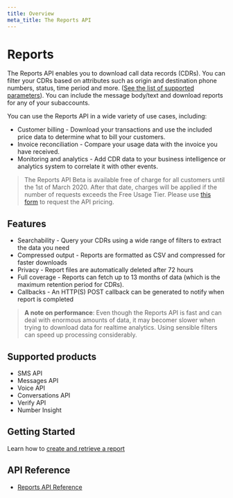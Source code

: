 ```yaml
---
title: Overview
meta_title: The Reports API
---
```



# Reports
The Reports API enables you to download call data records (CDRs). You can filter your CDRs based on attributes such  as origin and destination phone numbers, status, time period and more. ([See the list of supported parameters](/api/reports#create-report)). You can include the message body/text and download reports for any of your subaccounts.

You can use the Reports API in a wide variety of use cases, including:

* Customer billing - Download your transactions and use the included price data to determine what to bill your customers.
* Invoice reconciliation - Compare your usage data with the invoice you have received.
* Monitoring and analytics - Add CDR data to your business intelligence or analytics system to correlate it with other events.

> The Reports API Beta is available free of charge for all customers until the 1st of March 2020. After that date, charges will be applied if the number of requests exceeds the Free Usage Tier. Please use [this form](https://info.nexmo.com/ReportsAPI.html) to request the API pricing.

## Features

- Searchability - Query your CDRs using a wide range of filters to extract the data you need
- Compressed output - Reports are formatted as CSV and compressed for faster downloads
- Privacy - Report files are automatically deleted after 72 hours
- Full coverage - Reports can fetch up to 13 months of data (which is the maximum retention period for CDRs).
- Callbacks - An HTTP(S) POST callback can be generated to notify when report is completed

> **A note on performance**: Even though the Reports API is fast and can deal with enormous amounts of data, it may becomer slower when trying to download data for realtime analytics. Using sensible filters can speed up processing considerably.

## Supported products

* SMS API
* Messages API
* Voice API
* Conversations API
* Verify API
* Number Insight

## Getting Started

Learn how to [create and retrieve a report](/reports/tutorials/create-and-retrieve-a-report/)

## API Reference

* [Reports API Reference](/api/reports)
